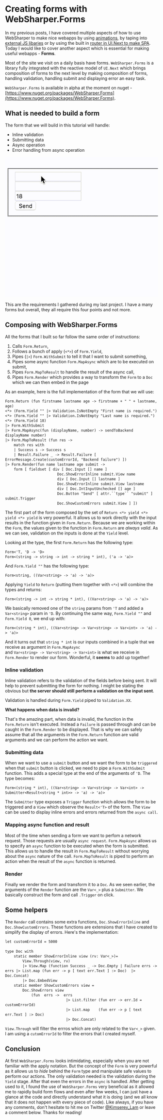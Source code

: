 # Creating forms with WebSharper.Forms

In my previous posts, I have covered multiple aspects of how to use WebSharper to make nice webapps by using [animations](http://kimsereyblog.blogspot.co.uk/2016/03/create-animated-menu-with.html), 
by taping into [external JS libaries](http://kimsereyblog.blogspot.co.uk/2016/01/external-js-library-with-websharper-in-f.html) or by using the built in [router in UI.Next to make SPA](http://kimsereyblog.blogspot.co.uk/2015/08/single-page-app-with-websharper-uinext.html).
Today I would like to cover another aspect which is essential for making useful webapps - __Forms__.

Most of the site we visit on a daily basis have forms. `WebSharper.Forms` is a library fully integrated with the reactive model of `UI.Next` which
brings composition of forms to the next level by making composition of forms, handling validation,
handling submit and displaying error an easy task.

`WebSharper.Forms` is available in alpha at the moment on nuget - [https://www.nuget.org/packages/WebSharper.Forms](https://www.nuget.org/packages/WebSharper.Forms).

## What is needed to build a form

The form that we will build in this tutorial will handle:
- Inline validation
- Submitting data
- Async operation
- Error handling from async operation

![preview](https://raw.githubusercontent.com/Kimserey/forms/master/form.gif)

This are the requirements I gathered during my last project. I have a many forms but overall, they all require this four points and not more.

## Composing with WebSharper.Forms

All the forms that I built so far follow the same order of instructions:
1. Calls `Form.Return`,
2. Follows a bunch of apply (`<*>`) of `Form.Yield`,
3. Pipes (`|>`) `Form.WithSubmit` to tell it that I want to submit something,
4. Pipes some async function `Form.MapAsync` which are to be executed on submit,
5. Pipes `Form.MapToResult` to handle the result of the async call,
6. Pipes `Form.Render` which provides a way to transform the `Form` to a `Doc` which we can then embed in the page

As an example, here is the full implementation of the form that we will use:

```
Form.Return (fun firstname lastname age -> firstname + " " + lastname, age)
<*> (Form.Yield "" |> Validation.IsNotEmpty "First name is required.")
<*> (Form.Yield "" |> Validation.IsNotEmpty "Last name is required.")
<*> (Form.Yield 18)
|> Form.WithSubmit
|> Form.MapAsync(fun (displayName, number) -> sendToBackend displayName number)
|> Form.MapToResult (fun res -> 
    match res with
    | Success s -> Success s
    | Result.Failure _ -> Result.Failure [ ErrorMessage.Create(customErrorId, "Backend failure") ])
|> Form.Render(fun name lastname age submit ->
    form [ fieldset [ div [ Doc.Input [] name ]
                        Doc.ShowErrorInline submit.View name
                        div [ Doc.Input [] lastname ]
                        Doc.ShowErrorInline submit.View lastname
                        div [ Doc.IntInputUnchecked [] age ]
                        Doc.Button "Send" [ attr.``type`` "submit" ] submit.Trigger 
                        Doc.ShowCustomErrors submit.View ] ])
```

The first part of the form composed by the set of `Return <*> yield <*> yield <*> yield` is very powerful.
It allows us to work directly with the input results in the function given in `Form.Return`. 
Because we are working within the `Form`, the values given to the function in `Form.Return` are _always valid_.
As we can see, validation on the inputs is done at the `Yield` level.

Looking at the type, the first `Form.Return` has the following type:

```
Form<'T, 'D -> 'D>
Form<(string -> string -> int -> string * int), ('a -> 'a)>
```
 
And `Form.Yield ""` has the following type:
 
```
Form<string, ((Var<string> -> 'a) -> 'a)>
```

Applying `Yield` to `Return` (putting them together with `<*>`) will combine the types and returns:

```
Form<(string -> int -> string * int), ((Var<string> -> 'a) -> 'a)>
```

We basically removed one of the `string` params from `'T` and added a `Var<string>` param in `'D`.
By continuing the same way, `Form.Yield ""` and `Form.Yield 0`, we end up with:

```
Form<(string * int), ((Var<string> -> Var<string> -> Var<int> -> 'a) -> 'a)>
```

And it turns out that `string * int` is our inputs combined in a tuple that we receive as argument in `Form.MapAsync`  
and `Var<string> -> Var<string> -> Var<int>` is what we receive in `Form.Render` to render our form.
Wonderful, it __seems__ to add up together!

### Inline validation
Inline validation refers to the validation of the fields before being sent. It will help to prevent submitting the form for nothing.
I might be stating the obvious but __the server should still perform a validation on the input sent__.

Validation is handled during `Form.Yield` piped to `Validation.XX`.

__What happens when data is invalid?__

That's the amazing part, when data is invalid, the function in the `Form.Return` isn't executed.
Instead a `Failure` is passed through and can be caught in the `Form.Render` to be displayed.
That is why we can safely assume that all the arguments in the `Form.Return` function are valid arguments and we can perform the action we want.

### Submitting data

When we want to use a `submit` button and we want the form to be `triggered` when that `submit` button is clicked,
we need to pipe a `Form.WithSubmit` function. This adds a special type at the end of the arguments of `'D`.
The type becomes:

```
Form<(string * int), ((Var<string> -> Var<string> -> Var<int> -> Submitter<Result<string * int>> -> 'a) -> 'a)>
```

The `Submitter` type exposes a `Trigger` function which allows the form to be triggered and a `View` which observe the `Result<'T>` of the form.
The `View` can be used to display inline errors and errors returned from the `async call`.

### Mapping async function and result

Most of the time when sending a form we want to perfom a network request.
Those requests are usually `async request`. `Form.MapAsync` allows us to specify an `async` function to be executed when the form is submitted.
This allows us to handle the result in `Form.MapToResult` without worrying about the `async` nature of the call.
`Form.MapToResult` is piped to perform an action when the result of the `async` function is returned.

### Render

Finally we render the form and transform it to a `Doc`. As we seen earlier, the arguments of the `Render` function are the `Var<_>` plus a `Submitter`.
We basically construct the form and call `.Trigger` on click.

## Some helpers

The `Render` call contains some extra functions, `Doc.ShowErrorInline` and `Doc.ShowCustomErrors`. 
These functions are extensions that I have created to simplify the display of errors.
Here's the implementation:

```
let customErrorId = 5000

type Doc with
    static member ShowErrorInline view (rv: Var<_>)=
        View.Through(view, rv) 
        |> View.Map (function Success _ -> Doc.Empty | Failure errs -> errs |> List.map (fun err -> p [ text err.Text ] :> Doc)  |> Doc.Concat) 
        |> Doc.EmbedView
    static member ShowCustomErrors view =
        Doc.ShowErrors view
            (fun  errs ->  errs 
                            |> List.filter (fun err -> err.Id = customErrorId)
                            |> List.map    (fun err -> p [ text err.Text ] :> Doc)  
                            |> Doc.Concat) 
```

`View.Through` will filter the errros which are only related to the `Var<_>` given. 
I am using a `cutomErrorId` to filter the errors that I created myself.

## Conclusion

At first `WebSharper.Forms` looks intimidating, especially when you are not familiar with the apply notation.
But the concept of the `Form` is very powerful as it allows us to _hide_ behind the `Form` type and manipulate safe values to perform our actions.
The only validation needed is the validation during the `Yield` stage. After that even the errors in the `async` is handled.
After getting used to it, I found the use of `WebSharper.Forms` very beneficial as 
it allowed me to rapidly build form flows and even after few weeks, 
I can just have a glance at the code and directly understand what it is doing 
(and we all know that it does not happen with every piece of code). Like always, if you have any comments, don't hesitate to hit me on Twitter [@Kimserey_Lam](https://twitter.com/Kimserey_Lam) or leave a comment below.
Thanks for reading!
